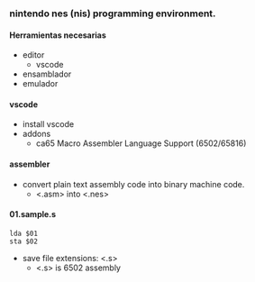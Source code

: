 
### nintendo nes (nis) programming environment.

#### Herramientas necesarias 
* editor
   * vscode
* ensamblador
* emulador

#### vscode
* install vscode
* addons
   *  ca65 Macro Assembler Language Support (6502/65816)


#### assembler
* convert plain text assembly code into binary machine code.
   * <.asm> into <.nes>



#### 01.sample.s

``` 
lda $01
sta $02
```

* save file extensions: <.s>
   *  <.s> is 6502 assembly
 
